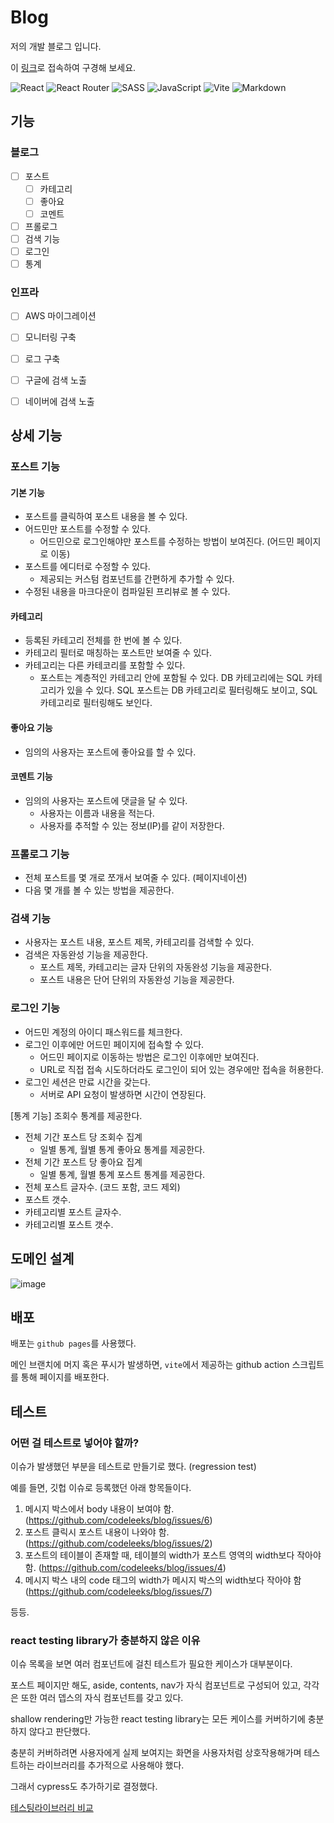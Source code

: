 # Blog

저의 개발 블로그 입니다.

이 [링크](https://codeleeks.github.io/blog/)로 접속하여 구경해 보세요.

![React](https://img.shields.io/badge/react-%2320232a.svg?style=for-the-badge&logo=react&logoColor=%2361DAFB) ![React Router](https://img.shields.io/badge/React_Router-CA4245?style=for-the-badge&logo=react-router&logoColor=white) ![SASS](https://img.shields.io/badge/SASS-hotpink.svg?style=for-the-badge&logo=SASS&logoColor=white) ![JavaScript](https://img.shields.io/badge/javascript-%23323330.svg?style=for-the-badge&logo=javascript&logoColor=%23F7DF1E) ![Vite](https://img.shields.io/badge/vite-%23646CFF.svg?style=for-the-badge&logo=vite&logoColor=white) ![Markdown](https://img.shields.io/badge/markdown-%23000000.svg?style=for-the-badge&logo=markdown&logoColor=white)

## 기능

### 블로그

- [ ] 포스트
  - [ ] 카테고리
  - [ ] 좋아요
  - [ ] 코멘트
- [ ] 프롤로그
- [ ] 검색 기능
- [ ] 로그인
- [ ] 통계

### 인프라

- [ ] AWS 마이그레이션
- [ ] 모니터링 구축
- [ ] 로그 구축
- [ ] 구글에 검색 노출
- [ ] 네이버에 검색 노출


## 상세 기능

### 포스트 기능

#### 기본 기능
- 포스트를 클릭하여 포스트 내용을 볼 수 있다.
- 어드민만 포스트를 수정할 수 있다.
  - 어드민으로 로그인해야만 포스트를 수정하는 방법이 보여진다. (어드민 페이지로 이동)
- 포스트를 에디터로 수정할 수 있다.
  - 제공되는 커스텀 컴포넌트를 간편하게 추가할 수 있다.
- 수정된 내용을 마크다운이 컴파일된 프리뷰로 볼 수 있다.

#### 카테고리
- 등록된 카테고리 전체를 한 번에 볼 수 있다.
- 카테고리 필터로 매칭하는 포스트만 보여줄 수 있다.
- 카테고리는 다른 카테코리를 포함할 수 있다.
  - 포스트는 계층적인 카테고리 안에 포함될 수 있다. DB 카테고리에는 SQL 카테고리가 있을 수 있다. SQL 포스트는 DB 카테고리로 필터링해도 보이고, SQL 카테고리로 필터링해도 보인다.

#### 좋아요 기능
- 임의의 사용자는 포스트에 좋아요를 할 수 있다.

#### 코멘트 기능
- 임의의 사용자는 포스트에 댓글을 달 수 있다.
  - 사용자는 이름과 내용을 적는다.
  - 사용자를 추적할 수 있는 정보(IP)를 같이 저장한다.

### 프롤로그 기능
- 전체 포스트를 몇 개로 쪼개서 보여줄 수 있다. (페이지네이션)
- 다음 몇 개를 볼 수 있는 방법을 제공한다.

### 검색 기능
- 사용자는 포스트 내용, 포스트 제목, 카테고리를 검색할 수 있다.
- 검색은 자동완성 기능을 제공한다.
  - 포스트 제목, 카테고리는 글자 단위의 자동완성 기능을 제공한다.
  - 포스트 내용은 단어 단위의 자동완성 기능을 제공한다.

### 로그인 기능
- 어드민 계정의 아이디 패스워드를 체크한다.
- 로그인 이후에만 어드민 페이지에 접속할 수 있다.
  - 어드민 페이지로 이동하는 방법은 로그인 이후에만 보여진다.
  - URL로 직접 접속 시도하더라도 로그인이 되어 있는 경우에만 접속을 허용한다.
- 로그인 세션은 만료 시간을 갖는다.
  - 서버로 API 요청이 발생하면 시간이 연장된다.

[통계 기능]
조회수 통계를 제공한다.
  - 전체 기간 포스트 당 조회수 집계
    - 일별 통계, 월별 통계
좋아요 통계를 제공한다.
  - 전체 기간 포스트 당 좋아요 집계
    - 일별 통계, 월별 통계
포스트 통계를 제공한다.
  - 전체 포스트 글자수. (코드 포함, 코드 제외)
  - 포스트 갯수.
  - 카테고리별 포스트 글자수.
  - 카테고리별 포스트 갯수.

## 도메인 설계

![image](https://github.com/user-attachments/assets/cd5c2e94-6966-408b-96b7-7b7ad2b77e06)


## 배포

배포는 `github pages`를 사용했다.

메인 브랜치에 머지 혹은 푸시가 발생하면, `vite`에서 제공하는 github action 스크립트를 통해 페이지를 배포한다.

## 테스트

### 어떤 걸 테스트로 넣어야 할까?

이슈가 발생했던 부분을 테스트로 만들기로 했다. (regression test)

예를 들면, 깃헙 이슈로 등록했던 아래 항목들이다.

1. 메시지 박스에서 body 내용이 보여야 함. (https://github.com/codeleeks/blog/issues/6)
2. 포스트 클릭시 포스트 내용이 나와야 함. (https://github.com/codeleeks/blog/issues/2)
3. 포스트의 테이블이 존재할 때, 테이블의 width가 포스트 영역의 width보다 작아야 함. (https://github.com/codeleeks/blog/issues/4)
4. 메시지 박스 내의 code 태그의 width가 메시지 박스의 width보다 작아야 함 (https://github.com/codeleeks/blog/issues/7)

등등.

### react testing library가 충분하지 않은 이유

이슈 목록을 보면 여러 컴포넌트에 걸친 테스트가 필요한 케이스가 대부분이다.

포스트 페이지만 해도, aside, contents, nav가 자식 컴포넌트로 구성되어 있고, 각각은 또한 여러 뎁스의 자식 컴포넌트를 갖고 있다.

shallow rendering만 가능한 react testing library는 모든 케이스를 커버하기에 충분하지 않다고 판단했다.

충분히 커버하려면 사용자에게 실제 보여지는 화면을 사용자처럼 상호작용해가며 테스트하는 라이브러리를 추가적으로 사용해야 했다.

그래서 cypress도 추가하기로 결정했다.

[테스팅라이브러리 비교](https://haragoo30.medium.com/%ED%85%8C%EC%8A%A4%ED%8A%B8-%EB%9D%BC%EC%9D%B4%EB%B8%8C%EB%9F%AC%EB%A6%AC-%ED%94%84%EB%A0%88%EC%9E%84%EC%9B%8C%ED%81%AC-%EC%A1%B0%EC%82%AC-9ae863c6e1b)
